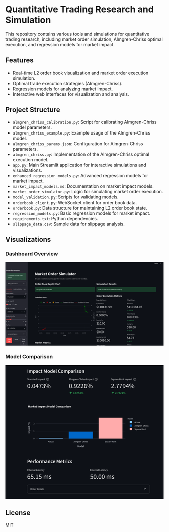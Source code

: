 # Quantitative Trading Research and Simulation

This repository contains various tools and simulations for quantitative trading research, including market order simulation, Almgren-Chriss optimal execution, and regression models for market impact.

## Features

- Real-time L2 order book visualization and market order execution simulation.
- Optimal trade execution strategies (Almgren-Chriss).
- Regression models for analyzing market impact.
- Interactive web interfaces for visualization and analysis.

## Project Structure

- `almgren_chriss_calibration.py`: Script for calibrating Almgren-Chriss model parameters.
- `almgren_chriss_example.py`: Example usage of the Almgren-Chriss model.
- `almgren_chriss_params.json`: Configuration for Almgren-Chriss parameters.
- `almgren_chriss.py`: Implementation of the Almgren-Chriss optimal execution model.
- `app.py`: Main Streamlit application for interactive simulations and visualizations.
- `enhanced_regression_models.py`: Advanced regression models for market impact.
- `market_impact_models.md`: Documentation on market impact models.
- `market_order_simulator.py`: Logic for simulating market order execution.
- `model_validation.py`: Scripts for validating models.
- `orderbook_client.py`: WebSocket client for order book data.
- `orderbook.py`: Data structure for maintaining L2 order book state.
- `regression_models.py`: Basic regression models for market impact.
- `requirements.txt`: Python dependencies.
- `slippage_data.csv`: Sample data for slippage analysis.

## Visualizations

### Dashboard Overview

![Dashboard Overview](images/dashboard_1.png)

### Model Comparison

![Model Comparison](images/model_comparision.png)

## License

MIT